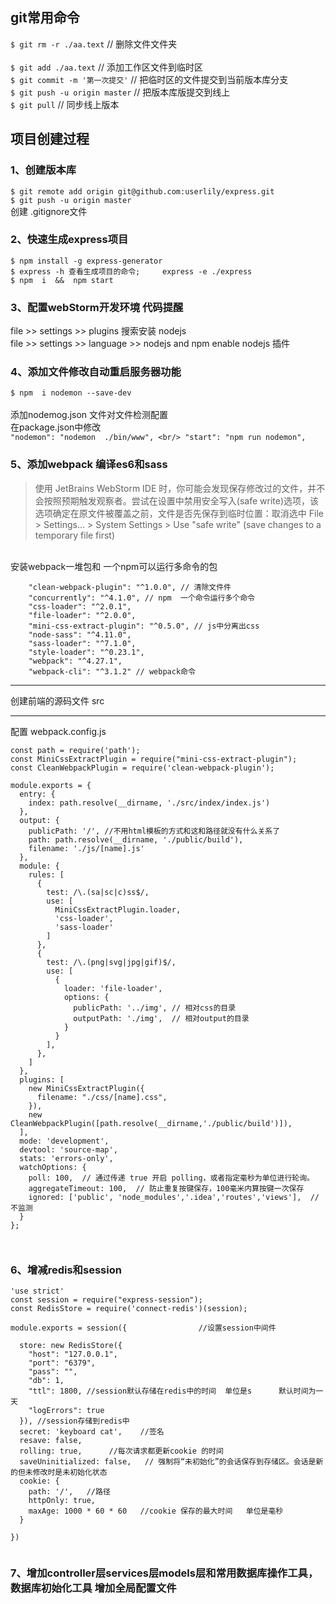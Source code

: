 ##  git常用命令 
`$ git rm -r ./aa.text`  // 删除文件文件夹
<br/>  
`$ git add ./aa.text`  // 添加工作区文件到临时区
<br/>
`$ git commit -m '第一次提交'`  //  把临时区的文件提交到当前版本库分支
<br/>
`$ git push -u origin master`  // 把版本库版提交到线上
<br/>
`$ git pull` // 同步线上版本

## 项目创建过程

### 1、创建版本库    
`$ git remote add origin git@github.com:userlily/express.git`
<br/>
`$ git push -u origin master`
<br/>
创建   .gitignore文件   
### 2、快速生成express项目
`$ npm install -g express-generator`
<br/> 
`$ express -h 查看生成项目的命令;     express -e ./express`
<br/>
`$ npm  i  &&  npm start`
<br/>  
### 3、配置webStorm开发环境 代码提醒
file >> settings >> plugins  搜索安装 nodejs
<br/>
file >> settings >> language >> nodejs and npm     enable nodejs 插件  
### 4、添加文件修改自动重启服务器功能
`$ npm  i nodemon --save-dev`  
</br>
添加nodemog.json 文件对文件检测配置
<br/>
在package.json中修改
<br/>
`"nodemon": "nodemon  ./bin/www",
<br/>
"start": "npm run nodemon",`
### 5、添加webpack  编译es6和sass
> 使用 JetBrains WebStorm IDE 时，你可能会发现保存修改过的文件，并不会按照预期触发观察者。尝试在设置中禁用安全写入(safe write)选项，该选项确定在原文件被覆盖之前，文件是否先保存到临时位置：取消选中 File > Settings... > System Settings > Use "safe write" (save changes to a temporary file first)

<br/>
安装webpack一堆包和  一个npm可以运行多命令的包
<br/>

```
    "clean-webpack-plugin": "^1.0.0", // 清除文件件
    "concurrently": "^4.1.0", // npm  一个命令运行多个命令
    "css-loader": "^2.0.1", 
    "file-loader": "^2.0.0", 
    "mini-css-extract-plugin": "^0.5.0", // js中分离出css
    "node-sass": "^4.11.0", 
    "sass-loader": "^7.1.0",
    "style-loader": "^0.23.1",
    "webpack": "^4.27.1", 
    "webpack-cli": "^3.1.2" // webpack命令
```

****

创建前端的源码文件 src

*****

配置 webpack.config.js

```
const path = require('path');
const MiniCssExtractPlugin = require("mini-css-extract-plugin");
const CleanWebpackPlugin = require('clean-webpack-plugin');

module.exports = {
  entry: {
    index: path.resolve(__dirname, './src/index/index.js')
  },
  output: {
    publicPath: '/', //不用html模板的方式和这和路径就没有什么关系了
    path: path.resolve(__dirname, './public/build'),
    filename: './js/[name].js'
  },
  module: {
    rules: [
      {
        test: /\.(sa|sc|c)ss$/,
        use: [
          MiniCssExtractPlugin.loader,
          'css-loader',
          'sass-loader'
        ]
      },
      {
        test: /\.(png|svg|jpg|gif)$/,
        use: [
          {
            loader: 'file-loader',
            options: {
              publicPath: '../img', // 相对css的目录
              outputPath: './img',  // 相对output的目录
            }
          }
        ],
      },
    ]
  },
  plugins: [
    new MiniCssExtractPlugin({
      filename: "./css/[name].css",
    }),
    new CleanWebpackPlugin([path.resolve(__dirname,'./public/build')]),
  ],
  mode: 'development',
  devtool: 'source-map',
  stats: 'errors-only',
  watchOptions: {
    poll: 100,  // 通过传递 true 开启 polling，或者指定毫秒为单位进行轮询。
    aggregateTimeout: 100,  // 防止重复按键保存，100毫米内算按键一次保存
    ignored: ['public', 'node_modules','.idea','routes','views'],  //不监测
  }
};

  
```

### 6、增减redis和session

```
'use strict'
const session = require("express-session");
const RedisStore = require('connect-redis')(session);

module.exports = session({                //设置session中间件

  store: new RedisStore({
    "host": "127.0.0.1",
    "port": "6379",
    "pass": "",
    "db": 1,
    "ttl": 1800, //session默认存储在redis中的时间  单位是s      默认时间为一天
    "logErrors": true
  }), //session存储到redis中
  secret: 'keyboard cat',    //签名
  resave: false,
  rolling: true,      //每次请求都更新cookie 的时间
  saveUninitialized: false,   // 强制将“未初始化”的会话保存到存储区。会话是新的但未修改时是未初始化状态
  cookie: {
    path: '/',   //路径
    httpOnly: true,
    maxAge: 1000 * 60 * 60   //cookie 保存的最大时间   单位是毫秒
  }

})


```

###  7、增加controller层services层models层和常用数据库操作工具，数据库初始化工具  增加全局配置文件
